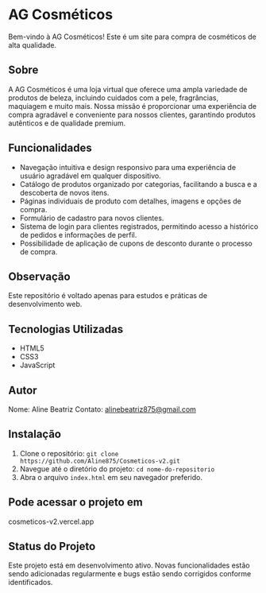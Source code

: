 # AG Cosméticos

Bem-vindo à AG Cosméticos! Este é um site para compra de cosméticos de alta qualidade.

## Sobre
A AG Cosméticos é uma loja virtual que oferece uma ampla variedade de produtos de beleza, incluindo cuidados com a pele, fragrâncias, maquiagem e muito mais. Nossa missão é proporcionar uma experiência de compra agradável e conveniente para nossos clientes, garantindo produtos autênticos e de qualidade premium.

## Funcionalidades
- Navegação intuitiva e design responsivo para uma experiência de usuário agradável em qualquer dispositivo.
- Catálogo de produtos organizado por categorias, facilitando a busca e a descoberta de novos itens.
- Páginas individuais de produto com detalhes, imagens e opções de compra.
- Formulário de cadastro para novos clientes.
- Sistema de login para clientes registrados, permitindo acesso a histórico de pedidos e informações de perfil.
- Possibilidade de aplicação de cupons de desconto durante o processo de compra.

## Observação 
Este repositório é voltado apenas para estudos e práticas de desenvolvimento web.

## Tecnologias Utilizadas
- HTML5
- CSS3
- JavaScript

## Autor
Nome: Aline Beatriz
Contato: alinebeatriz875@gmail.com

## Instalação
1. Clone o repositório: `git clone https://github.com/Aline875/Cosmeticos-v2.git`
2. Navegue até o diretório do projeto: `cd nome-do-repositorio`
3. Abra o arquivo `index.html` em seu navegador preferido.

## Pode acessar o projeto em 
cosmeticos-v2.vercel.app

## Status do Projeto
Este projeto está em desenvolvimento ativo. Novas funcionalidades estão sendo adicionadas regularmente e bugs estão sendo corrigidos conforme identificados.

